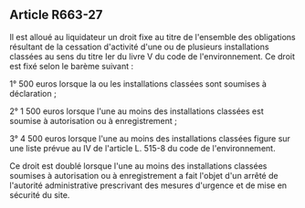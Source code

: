 Article R663-27
----
Il est alloué au liquidateur un droit fixe au titre de l'ensemble des
obligations résultant de la cessation d'activité d'une ou de plusieurs
installations classées au sens du titre Ier du livre V du code de
l'environnement. Ce droit est fixé selon le barème suivant :

1° 500 euros lorsque la ou les installations classées sont soumises à
déclaration ;

2° 1 500 euros lorsque l'une au moins des installations classées est soumise à
autorisation ou à enregistrement ;

3° 4 500 euros lorsque l'une au moins des installations classées figure sur une
liste prévue au IV de l'article L. 515-8 du code de l'environnement.

Ce droit est doublé lorsque l'une au moins des installations classées soumises à
autorisation ou à enregistrement a fait l'objet d'un arrêté de l'autorité
administrative prescrivant des mesures d'urgence et de mise en sécurité du site.
